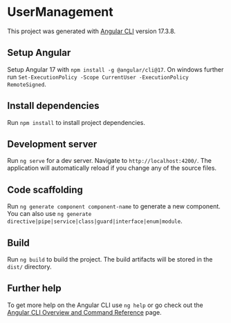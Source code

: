 # UserManagement

This project was generated with [Angular CLI](https://github.com/angular/angular-cli) version 17.3.8.

## Setup Angular
Setup Angular 17 with `npm install -g @angular/cli@17`. On windows further run `Set-ExecutionPolicy -Scope CurrentUser -ExecutionPolicy RemoteSigned`.

## Install dependencies
Run `npm install` to install project dependencies.

## Development server

Run `ng serve` for a dev server. Navigate to `http://localhost:4200/`. The application will automatically reload if you change any of the source files.

## Code scaffolding

Run `ng generate component component-name` to generate a new component. You can also use `ng generate directive|pipe|service|class|guard|interface|enum|module`.

## Build

Run `ng build` to build the project. The build artifacts will be stored in the `dist/` directory.

## Further help

To get more help on the Angular CLI use `ng help` or go check out the [Angular CLI Overview and Command Reference](https://angular.io/cli) page.
